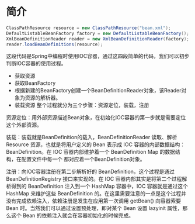 # 简介
```java
ClassPathResource resource = new ClassPathResource("bean.xml");
DefaultListableBeanFactory factory = new DefaultListableBeanFactory();
XmlBeanDefinitionReader reader = new XmlBeanDefinitionReader(factory);
reader.loadBeanDefinitions(resource);
```
这段代码是Spring中编程时使用IOC容器，通过这四段简单的代码，我们可以初步判断IOC容器的使用过程。

- 获取资源
- 获取BeanFactory
- 根据新建的BeanFactory创建一个BeanDefinitionReader对象，该Reader对象为资源的解析器。
- 装载资源 整个过程就分为三个步骤：资源定位，装载，注册

资源定位：用外部资源描述Bean对象，在初始化IOC容器的第一步就是需要定位这个外部资源。

装载：装载就是BeanDefinition的载入，BeanDefinitionReader 读取、解析 Resource 资源，也就是将用户定义的 Bean 表示成 IOC 容器的内部数据结构：BeanDefinition。在 IOC 容器内部维护着一个 BeanDefinition Map 的数据结构，在配置文件中每一个 <bean> 都对应着一个BeanDefinition对象。
  
注册：向IOC容器注册在第二步解析好的 BeanDefinition，这个过程是通过 BeanDefinitionRegistry 接口来实现的。在 IOC 容器内部其实是将第二个过程解析得到的 BeanDefinition 注入到一个 HashMap 容器中，IOC 容器就是通过这个 HashMap 来维护这些 BeanDefinition 的。在这里需要注意的一点是这个过程并没有完成依赖注入，依赖注册是发生在应用第一次调用 getBean() 向容器索要 Bean 时。当然我们可以通过设置预处理，即对某个 Bean 设置 lazyinit 属性，那么这个 Bean 的依赖注入就会在容器初始化的时候完成。

